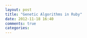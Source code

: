 ```yaml
---
layout: post
title: "Genetic Algorithms in Ruby"
date: 2012-11-18 16:40
comments: true
categories: 
---
```

